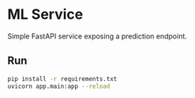 # ML Service

Simple FastAPI service exposing a prediction endpoint.

## Run

```bash
pip install -r requirements.txt
uvicorn app.main:app --reload
```
